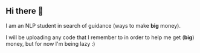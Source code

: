 ## Hi there 👋

I am an NLP student in search of guidance (ways to make **big** money).

I will be uploading any code that I remember to in order to help me get (**big**) money, but for now I'm being lazy :)
